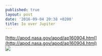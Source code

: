 ```yaml
---
published: true
layout: post
date: '2016-09-04 20:38 +0200'
title: Io over Jupiter
---
```

[http://apod.nasa.gov/apod/ap160904.html](http://apod.nasa.gov/apod/ap160904.html)  
![](https://pbs.twimg.com/media/Cre6O2IUEAAn5Yt.jpg:large)
